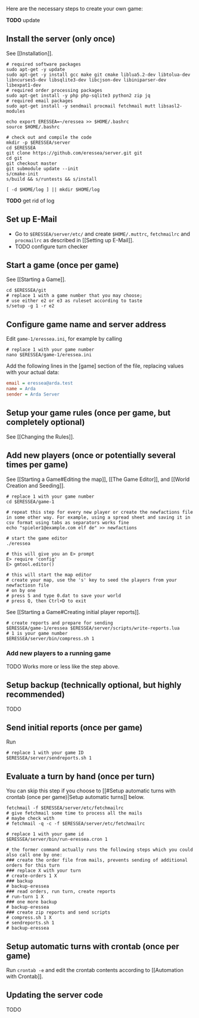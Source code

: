 Here are the necessary steps to create your own game:

**TODO** update

## Install the server (only once)

See [[Installation]].

```shell
# required software packages
sudo apt-get -y update
sudo apt-get -y install gcc make git cmake liblua5.2-dev libtolua-dev libncurses5-dev libsqlite3-dev libcjson-dev libiniparser-dev libexpat1-dev
# required order processing packages
sudo apt-get install -y php php-sqlite3 python2 zip jq
# required email packages
sudo apt-get install -y sendmail procmail fetchmail mutt libsasl2-modules

echo export ERESSEA=~/eressea >> $HOME/.bashrc
source $HOME/.bashrc

# check out and compile the code
mkdir -p $ERESSEA/server
cd $ERESSEA
git clone https://github.com/eressea/server.git git
cd git
git checkout master
git submodule update --init
s/cmake-init
s/build && s/runtests && s/install

[ -d $HOME/log ] || mkdir $HOME/log
```
**TODO** get rid of log
## Set up E-Mail

* Go to `$ERESSEA/server/etc/` and create `$HOME/.muttrc`, `fetchmailrc` and `procmailrc` as described in [[Setting up E-Mail]].
* TODO configure turn checker

## Start a game (once per game)

See [[Starting a Game]].

```shell
cd $ERESSEA/git
# replace 1 with a game number that you may choose;
# use either e2 or e3 as ruleset according to taste
s/setup -g 1 -r e2
```

## Configure game name and server address

Edit `game-1/eressea.ini`, for example by calling


```shell
# replace 1 with your game number
nano $ERESSEA/game-1/eressea.ini
```

Add the following lines in the [game] section of the file, replacing values with your actual data:

```ini
email = eressea@arda.test
name = Arda
sender = Arda Server
```

## Setup your game rules (once per game, but completely optional)

See [[Changing the Rules]].

## Add new players (once or potentially several times per game)

See [[Starting a Game#Editing the map]], [[The Game Editor]], and [[World Creation and Seeding]].

```shell
# replace 1 with your game number
cd $ERESSEA/game-1

# repeat this step for every new player or create the newfactions file in some other way. For example, using a spread sheet and saving it in csv format using tabs as separators works fine
echo "spieler1@example.com elf de" >> newfactions

# start the game editor
./eressea

# this will give you an E> prompt
E> require 'config'
E> gmtool.editor()

# this will start the map editor
# create your map, use the 's' key to seed the players from your newfactiosn file
# on by one
# press S and type 0.dat to save your world
# press Q, then Ctrl+D to exit
```

See [[Starting a Game#Creating initial player reports]].

```shell
# create reports and prepare for sending
$ERESSEA/game-1/eressea $ERESSEA/server/scripts/write-reports.lua
# 1 is your game number
$ERESSEA/server/bin/compress.sh 1
```

### Add new players to a running game

TODO
Works more or less like the step above.

## Setup backup (technically optional, but highly recommended)

TODO

## Send initial reports (once per game)

Run
```
# replace 1 with your game ID
$ERESSEA/server/sendreports.sh 1
```

## Evaluate a turn by hand (once per turn)
You can skip this step if you choose to [[#Setup automatic turns with crontab (once per game)|Setup automatic turns]] below.

```shell
fetchmail -f $ERESSEA/server/etc/fetchmailrc
# give fetchmail some time to process all the mails
# maybe check with
# fetchmail -q -c -f $ERESSEA/server/etc/fetchmailrc

# replace 1 with your game id
$ERESSEA/server/bin/run-eressea.cron 1

# the former command actually runs the following steps which you could also call one by one:
### create the order file from mails, prevents sending of additional orders for this turn
### replace X with your turn
# create-orders 1 X
### backup
# backup-eressea
### read orders, run turn, create reports
# run-turn 1 X
### one more backup
# backup-eressea
### create zip reports and send scripts
# compress.sh 1 X
# sendreports.sh 1
# backup-eressea
```

## Setup automatic turns with crontab (once per game)
Run `crontab -e` and edit the crontab contents according to [[Automation with Crontab]]. 

## Updating the server code

TODO
